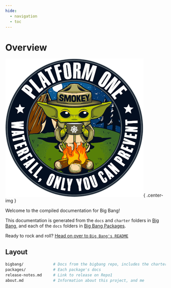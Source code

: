 ```yaml
---
hide:
  - navigation
  - toc
---
```


# Overview

![logo](static/img/p1-logo.png){ .center-img }

Welcome to the compiled documentation for Big Bang!

This documentation is generated from the `docs` and `charter` folders in [Big Bang](https://repo1.dso.mil/platform-one/big-bang/bigbang), and each of the `docs` folders in [Big Bang Packages](https://repo1.dso.mil/platform-one/big-bang/apps).

Ready to rock and roll? [Head on over to `Big Bang's README`](bigbang/)

## Layout

```bash
bigbang/             # Docs from the bigbang repo, includes the charter
packages/            # Each package's docs
release-notes.md     # Link to release on Repo1
about.md             # Information about this project, and me
```
